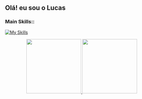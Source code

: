 ## Olá! eu sou o Lucas

### Main Skills::

[![My Skills](https://skillicons.dev/icons?i=js,html,css,php,laravel,python,jquery,git,github,mysql,docker)](https://skillicons.dev)
<div align="center">
  <a href="https://github.com/llucasbandeira">
  <img height="180em" src="https://github-readme-stats.vercel.app/api?username=llucasbandeira&show_icons=true&theme=radical&include_all_commits=true&count_private=true"/>
  <img height="180em" src="https://github-readme-stats.vercel.app/api/top-langs/?username=llucasbandeira&layout=compact&langs_count=7&theme=dark"/>
</div>
